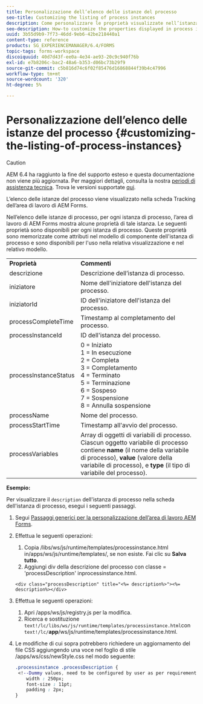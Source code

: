 ```yaml
---
title: Personalizzazione dell’elenco delle istanze del processo
seo-title: Customizing the listing of process instances
description: Come personalizzare le proprietà visualizzate nell’istanza di processo nell’area di lavoro di AEM Forms.
seo-description: How-to customize the properties displayed in process instance in AEM Forms workspace.
uuid: 3b55d9b9-7f73-46dd-9eb6-42be218440a1
content-type: reference
products: SG_EXPERIENCEMANAGER/6.4/FORMS
topic-tags: forms-workspace
discoiquuid: 40d7d43f-ee0a-4e34-ae93-20c9c940f76b
exl-id: e7b8206c-bac2-48a6-b353-d06bc73b29f9
source-git-commit: c5b816d74c6f02f85476d16868844f39b4c47996
workflow-type: tm+mt
source-wordcount: '320'
ht-degree: 5%

---
```


# Personalizzazione dell’elenco delle istanze del processo {#customizing-the-listing-of-process-instances}

>[!CAUTION]
>
>AEM 6.4 ha raggiunto la fine del supporto esteso e questa documentazione non viene più aggiornata. Per maggiori dettagli, consulta la nostra [periodi di assistenza tecnica](https://helpx.adobe.com/it/support/programs/eol-matrix.html). Trova le versioni supportate [qui](https://experienceleague.adobe.com/docs/).

L’elenco delle istanze del processo viene visualizzato nella scheda Tracking dell’area di lavoro di AEM Forms.

Nell’elenco delle istanze di processo, per ogni istanza di processo, l’area di lavoro di AEM Forms mostra alcune proprietà di tale istanza. Le seguenti proprietà sono disponibili per ogni istanza di processo. Queste proprietà sono memorizzate come attributi nel modello di componente dell&#39;istanza di processo e sono disponibili per l&#39;uso nella relativa visualizzazione e nel relativo modello.

<table> 
 <tbody> 
  <tr> 
   <td><strong>Proprietà</strong></td> 
   <td><strong>Commenti</strong></td> 
  </tr> 
  <tr> 
   <td>descrizione</td> 
   <td>Descrizione dell’istanza di processo.</td> 
  </tr> 
  <tr> 
   <td>iniziatore</td> 
   <td>Nome dell'iniziatore dell'istanza del processo.</td> 
  </tr> 
  <tr> 
   <td>iniziatorId</td> 
   <td>ID dell'iniziatore dell'istanza del processo.</td> 
  </tr> 
  <tr> 
   <td>processCompleteTime</td> 
   <td>Timestamp al completamento del processo.</td> 
  </tr> 
  <tr> 
   <td>processInstanceId</td> 
   <td>ID dell'istanza del processo.</td> 
  </tr> 
  <tr> 
   <td>processInstanceStatus</td> 
   <td>0 = Iniziato<br /> 1 = In esecuzione<br /> 2 = Completa<br /> 3 = Completamento<br /> 4 = Terminato<br /> 5 = Terminazione<br /> 6 = Sospeso<br /> 7 = Sospensione<br /> 8 = Annulla sospensione</td> 
  </tr> 
  <tr> 
   <td>processName</td> 
   <td>Nome del processo.</td> 
  </tr> 
  <tr> 
   <td>processStartTime</td> 
   <td>Timestamp all'avvio del processo.</td> 
  </tr> 
  <tr> 
   <td>processVariables</td> 
   <td>Array di oggetti di variabili di processo. Ciascun oggetto variabile di processo contiene <strong>name</strong> (il nome della variabile di processo), <strong>value</strong> (valore della variabile di processo), e<strong> type</strong> (il tipo di variabile del processo).</td> 
  </tr> 
 </tbody> 
</table>

**Esempio:**

Per visualizzare il `description` dell&#39;istanza di processo nella scheda dell&#39;istanza di processo, esegui i seguenti passaggi.

1. Segui [Passaggi generici per la personalizzazione dell’area di lavoro AEM Forms](/help/forms/using/generic-steps-html-workspace-customization.md).
1. Effettua le seguenti operazioni:

   1. Copia /libs/ws/js/runtime/templates/processinstance.html in/apps/ws/js/runtime/templates/, se non esiste. Fai clic su **Salva tutto**.
   1. Aggiungi div della descrizione del processo con classe = &#39;processDescription&#39; inprocessinstance.html.

   ```
   <div class="processDescription" title="<%= description%>"><%= description%></div>
   ```

1. Effettua le seguenti operazioni:

   1. Apri /apps/ws/js/registry.js per la modifica.
   1. Ricerca e sostituzione `text!/lc/libs/ws/js/runtime/templates/processinstance.html`con `text!/lc/`**app**/ws/js/runtime/templates/processinstance.html.

1. Le modifiche di cui sopra potrebbero richiedere un aggiornamento del file CSS aggiungendo una voce nel foglio di stile /apps/ws/css/newStyle.css nel modo seguente:

   ```css
   .processinstance .processDescription {
    <!--Dummy values, need to be configured by user as per requirement as well as user can add or delete any property depending upon requirement-->
       width : 250px;
       font-size : 11pt;
       padding : 2px;
   }
   ```
